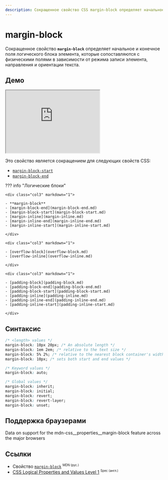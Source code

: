 ```yaml
---
description: Сокращенное свойство CSS margin-block определяет начальное и конечное поля логического блока элемента, которые сопоставляются с физическими полями в зависимости от режима записи элемента, направления и ориентации текста.
---
```


# margin-block

Сокращенное свойство **`margin-block`** определяет начальное и конечное поля логического блока элемента, которые сопоставляются с физическими полями в зависимости от режима записи элемента, направления и ориентации текста.

## Демо

<iframe class="interactive is-default-height" height="200" src="https://interactive-examples.mdn.mozilla.net/pages/css/margin-block.html" title="MDN Web Docs Interactive Example" loading="lazy" data-readystate="complete"></iframe>

Это свойство является сокращением для следующих свойств CSS:

- [`margin-block-start`](margin-block-start.md)
- [`margin-block-end`](margin-block-end.md)

??? info "Логические блоки"

    <div class="col3" markdown="1">

    - **margin-block**
    - [margin-block-end](margin-block-end.md)
    - [margin-block-start](margin-block-start.md)
    - [margin-inline](margin-inline.md)
    - [margin-inline-end](margin-inline-end.md)
    - [margin-inline-start](margin-inline-start.md)

    </div>

    <div class="col3" markdown="1">

    - [overflow-block](overflow-block.md)
    - [overflow-inline](overflow-inline.md)

    </div>

    <div class="col3" markdown="1">

    - [padding-block](padding-block.md)
    - [padding-block-end](padding-block-end.md)
    - [padding-block-start](padding-block-start.md)
    - [padding-inline](padding-inline.md)
    - [padding-inline-end](padding-inline-end.md)
    - [padding-inline-start](padding-inline-start.md)

    </div>

## Синтаксис

```css
/* <length> values */
margin-block: 10px 20px; /* An absolute length */
margin-block: 1em 2em; /* relative to the text size */
margin-block: 5% 2%; /* relative to the nearest block container's width */
margin-block: 10px; /* sets both start and end values */

/* Keyword values */
margin-block: auto;

/* Global values */
margin-block: inherit;
margin-block: initial;
margin-block: revert;
margin-block: revert-layer;
margin-block: unset;
```

## Поддержка браузерами

<p class="ciu_embed" data-feature="mdn-css__properties__margin-block" data-periods="future_1,current,past_1,past_2" data-accessible-colours="false">
<p>Data on support for the mdn-css__properties__margin-block feature across the major browsers</p>
</p>

## Ссылки

- Свойство [`margin-block`](https://developer.mozilla.org/ru/docs/Web/CSS/margin-block) <sup><small>MDN (рус.)</small></sup>
- [CSS Logical Properties and Values Level 1](https://w3c.github.io/csswg-drafts/css-logical/#propdef-margin-block) <sup><small>Spec (англ.)</small></sup>
